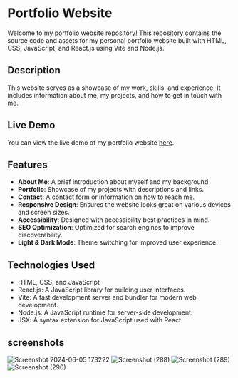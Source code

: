 # Portfolio Website

Welcome to my portfolio website repository! This repository contains the source code and assets for my personal portfolio website built with HTML, CSS, JavaScript, and React.js using Vite and Node.js.

## Description

This website serves as a showcase of my work, skills, and experience. It includes information about me, my projects, and how to get in touch with me.

## Live Demo

You can view the live demo of my portfolio website [here]([https://your-portfolio-website-url.com](https://warunaliyanapathirana.netlify.app)).

## Features

- **About Me**: A brief introduction about myself and my background.
- **Portfolio**: Showcase of my projects with descriptions and links.
- **Contact**: A contact form or information on how to reach me.
- **Responsive Design**: Ensures the website looks great on various devices and screen sizes.
- **Accessibility**: Designed with accessibility best practices in mind.
- **SEO Optimization**: Optimized for search engines to improve discoverability.
- **Light & Dark Mode**: Theme switching for improved user experience.

## Technologies Used

- HTML, CSS, and JavaScript
- React.js: A JavaScript library for building user interfaces.
- Vite: A fast development server and bundler for modern web development.
- Node.js: A JavaScript runtime for server-side development.
- JSX: A syntax extension for JavaScript used with React.

## screenshots
![Screenshot 2024-06-05 173222](https://github.com/warundev/Portfolio_Website-v1/assets/120333797/2edf545e-82c0-42f9-8905-81857be4309d)
![Screenshot (288)](https://github.com/warundev/Portfolio_Website-v1/assets/120333797/955ac1eb-6446-4939-924c-547f3a925108)
![Screenshot (289)](https://github.com/warundev/Portfolio_Website-v1/assets/120333797/fc31164c-cdd8-46d5-97a3-3d2be1bc7f89)
![Screenshot (290)](https://github.com/warundev/Portfolio_Website-v1/assets/120333797/d91f7151-922f-49f6-a228-9c1fca068ed8)

